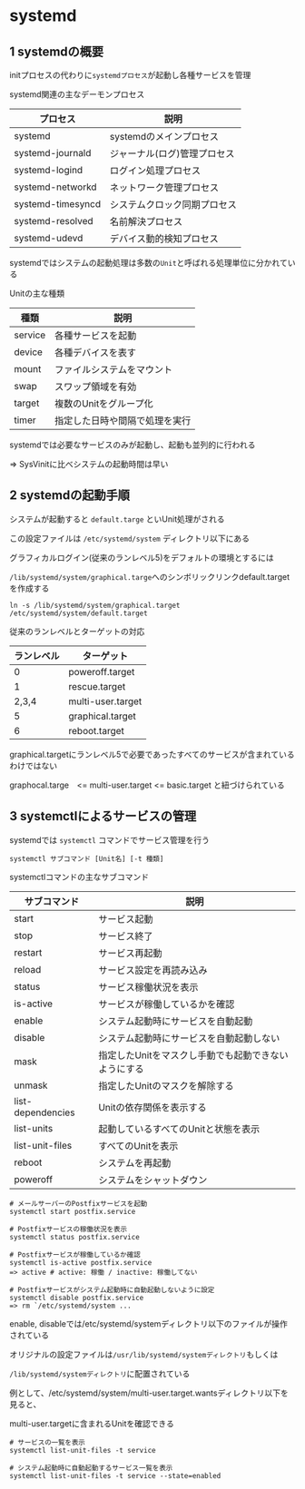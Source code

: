 # systemd

## 1 systemdの概要

initプロセスの代わりに`systemdプロセス`が起動し各種サービスを管理

systemd関連の主なデーモンプロセス

|プロセス          |説明                         |
|------------------|-----------------------------|
|systemd           |systemdのメインプロセス      |
|systemd-journald  |ジャーナル(ログ)管理プロセス |
|systemd-logind    |ログイン処理プロセス         |
|systemd-networkd  |ネットワーク管理プロセス     |
|systemd-timesyncd |システムクロック同期プロセス |
|systemd-resolved  |名前解決プロセス             |
|systemd-udevd     |デバイス動的検知プロセス     |

systemdではシステムの起動処理は多数の`Unit`と呼ばれる処理単位に分かれている

Unitの主な種類

|種類    |説明                           |
|--------|-------------------------------|
|service |各種サービスを起動             |
|device  |各種デバイスを表す             |
|mount   |ファイルシステムをマウント     |
|swap    |スワップ領域を有効             |
|target  |複数のUnitをグループ化         |
|timer   |指定した日時や間隔で処理を実行 |

systemdでは必要なサービスのみが起動し、起動も並列的に行われる

=> SysVinitに比べシステムの起動時間は早い

## 2 systemdの起動手順

システムが起動すると `default.targe` といUnit処理がされる

この設定ファイルは `/etc/systemd/system` ディレクトリ以下にある

グラフィカルログイン(従来のランレベル5)をデフォルトの環境とするには

`/lib/systemd/system/graphical.targe`へのシンボリックリンクdefault.targetを作成する

```
ln -s /lib/systemd/system/graphical.target /etc/systemd/system/default.target
```

従来のランレベルとターゲットの対応

|ランレベル |ターゲット        |
|-----------|------------------|
|0          |poweroff.target   |
|1          |rescue.target     |
|2,3,4      |multi-user.target |
|5          |graphical.target  |
|6          |reboot.target     |

graphical.targetにランレベル5で必要であったすべてのサービスが含まれているわけではない

graphocal.targe　<= multi-user.target <= basic.target と紐づけられている

## 3 systemctlによるサービスの管理

systemdでは `systemctl` コマンドでサービス管理を行う

```
systemctl サブコマンド [Unit名] [-t 種類]
```

systemctlコマンドの主なサブコマンド

|サブコマンド      |説明                                                 |
|------------------|-----------------------------------------------------|
|start             |サービス起動                                         |
|stop              |サービス終了                                         |
|restart           |サービス再起動                                       |
|reload            |サービス設定を再読み込み                             |
|status            |サービス稼働状況を表示                               |
|is-active         |サービスが稼働しているかを確認                       |
|enable            |システム起動時にサービスを自動起動                   |
|disable           |システム起動時にサービスを自動起動しない             |
|mask              |指定したUnitをマスクし手動でも起動できないようにする |
|unmask            |指定したUnitのマスクを解除する                       |
|list-dependencies |Unitの依存関係を表示する                             |
|list-units        |起動しているすべてのUnitと状態を表示                 |
|list-unit-files   |すべてのUnitを表示                                   |
|reboot            |システムを再起動                                     |
|poweroff          |システムをシャットダウン                             |

```
# メールサーバーのPostfixサービスを起動
systemctl start postfix.service

# Postfixサービスの稼働状況を表示
systemctl status postfix.service

# Postfixサービスが稼働しているか確認
systemctl is-active postfix.service
=> active # active: 稼働 / inactive: 稼働してない

# Postfixサービスがシステム起動時に自動起動しないように設定
systemctl disable postfix.service
=> rm `/etc/systemd/system ...
```

enable, disableでは/etc/systemd/systemディレクトリ以下のファイルが操作されている

オリジナルの設定ファイルは`/usr/lib/systemd/systemディレクトリ`もしくは

`/lib/systemd/systemディレクトリ`に配置されている

例として、/etc/systemd/system/multi-user.target.wantsディレクトリ以下を見ると、

multi-user.targetに含まれるUnitを確認できる

```
# サービスの一覧を表示
systemctl list-unit-files -t service

# システム起動時に自動起動するサービス一覧を表示
systemctl list-unit-files -t service --state=enabled
```

